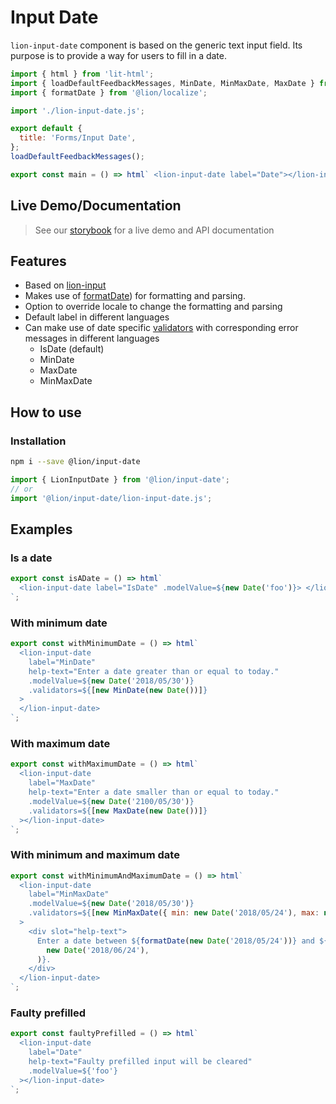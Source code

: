 # Input Date

`lion-input-date` component is based on the generic text input field. Its purpose is to provide a way for users to fill in a date.

```js script
import { html } from 'lit-html';
import { loadDefaultFeedbackMessages, MinDate, MinMaxDate, MaxDate } from '@lion/validate';
import { formatDate } from '@lion/localize';

import './lion-input-date.js';

export default {
  title: 'Forms/Input Date',
};
loadDefaultFeedbackMessages();
```

```js preview-story
export const main = () => html` <lion-input-date label="Date"></lion-input-date> `;
```

## Live Demo/Documentation

> See our [storybook](http://lion-web-components.netlify.com/?path=/docs/forms-input-date--default-story) for a live demo and API documentation

## Features

- Based on [lion-input](?path=/docs/forms-input--default-story)
- Makes use of [formatDate](?path=/docs/localize-dates--formatting)) for formatting and parsing.
- Option to override locale to change the formatting and parsing
- Default label in different languages
- Can make use of date specific [validators](?path=/docs/forms-validation-overview--page) with corresponding error messages in different languages
  - IsDate (default)
  - MinDate
  - MaxDate
  - MinMaxDate

## How to use

### Installation

```sh
npm i --save @lion/input-date
```

```js
import { LionInputDate } from '@lion/input-date';
// or
import '@lion/input-date/lion-input-date.js';
```

## Examples

### Is a date

```js preview-story
export const isADate = () => html`
  <lion-input-date label="IsDate" .modelValue=${new Date('foo')}> </lion-input-date>
`;
```

### With minimum date

```js preview-story
export const withMinimumDate = () => html`
  <lion-input-date
    label="MinDate"
    help-text="Enter a date greater than or equal to today."
    .modelValue=${new Date('2018/05/30')}
    .validators=${[new MinDate(new Date())]}
  >
  </lion-input-date>
`;
```

### With maximum date

```js preview-story
export const withMaximumDate = () => html`
  <lion-input-date
    label="MaxDate"
    help-text="Enter a date smaller than or equal to today."
    .modelValue=${new Date('2100/05/30')}
    .validators=${[new MaxDate(new Date())]}
  ></lion-input-date>
`;
```

### With minimum and maximum date

```js preview-story
export const withMinimumAndMaximumDate = () => html`
  <lion-input-date
    label="MinMaxDate"
    .modelValue=${new Date('2018/05/30')}
    .validators=${[new MinMaxDate({ min: new Date('2018/05/24'), max: new Date('2018/06/24') })]}
  >
    <div slot="help-text">
      Enter a date between ${formatDate(new Date('2018/05/24'))} and ${formatDate(
        new Date('2018/06/24'),
      )}.
    </div>
  </lion-input-date>
`;
```

### Faulty prefilled

```js preview-story
export const faultyPrefilled = () => html`
  <lion-input-date
    label="Date"
    help-text="Faulty prefilled input will be cleared"
    .modelValue=${'foo'}
  ></lion-input-date>
`;
```
